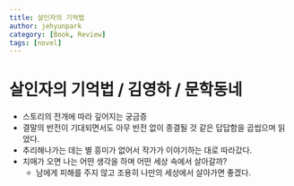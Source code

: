 ```yaml
---
title: 살인자의 기억법
author: jehyunpark
category: [Book, Review]
tags: [novel]
---
```


# 살인자의 기억법 / 김영하 / 문학동네

- 스토리의 전개에 따라 깊어지는 궁금증
- 결말의 반전이 기대되면서도 아무 반전 없이 종결될 것 같은 답답함을 곱씹으며 읽었다.
- 추리해나가는 데는 별 흥미가 없어서 작가가 이야기하는 대로 따라갔다.
- 치매가 오면 나는 어떤 생각을 하며 어떤 세상 속에서 살아갈까?
     - 남에게 피해를 주지 않고 조용히 나만의 세상에서 살아가면 좋겠다.
